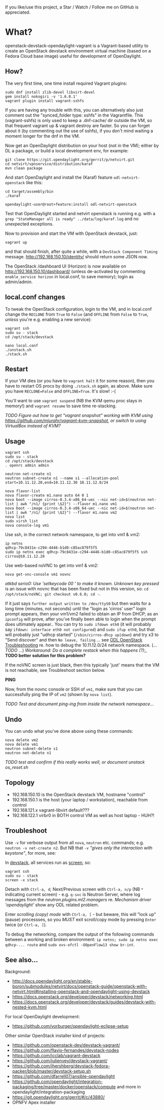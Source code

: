 If you like/use this project, a Star / Watch / Follow me on GitHub is appreciated.


What?
=====

openstack-devstack-opendaylight-vagrant is a Vagrant-based utility
to create an OpenStack devstack environment virtual machine
(based on a Fedora Cloud base image) useful for development
of OpenDaylight.


How?
----

The very first time, one time install required Vagrant plugins:

    sudo dnf install zlib-devel libvirt-devel
    gem install nokogiri -v '1.6.8.1'
    vagrant plugin install vagrant-sshfs

If you are having any trouble with this, you can alternatively also just comment out the "synced_folder type: sshfs" in the Vagrantfile.  This (vagrant-sshfs) is only used to keep a .dnf-cache/ dir outside the VM, so that frequent vagrant up & vagrant destroy are faster.  So you can forget about it (by commenting out the use of sshfs), if you don't mind waiting a moment longer for the dnf in the VM.

Now get an OpenDaylight distribution on your host (not in the VM); either by DL a package, or build a local development env, for example:

    git clone https://git.opendaylight.org/gerrit/p/netvirt.git
    cd netvirt/vpnservice/distribution/karaf
    mvn clean package

And start OpenDaylight and install the (Karaf) feature `odl-netvirt-openstack` like this:

    cd target/assembly/bin
    ./karaf

    opendaylight-user@root>feature:install odl-netvirt-openstack

Test that OpenDaylight started and netvirt openstack is running e.g. with a `grep "StateManager all is ready" ../data/log/karaf.log` and no unexpected exceptions.

Now to provision and start the VM with OpenStack devstack, just:

    vagrant up

and that should finish, after quite a while, with a `DevStack Component Timing` message.  http://192.168.150.10/identity/ should return some JSON now.

The OpenStack /dashboard UI (Horizon) is now available on http://192.168.150.10/dashboard/ (unless de-activated by commenting `enable_service horizon` in local.conf, to save memory); login as admin/admin.


local.conf changes
------------------

To tweak the OpenStack configuration, login to the VM, and in local.conf change the `RECLONE` from `True` to `False` (and `OFFLINE` from `False` to `True`, *unless* you're e.g. enabling a new service):

    vagrant ssh
    sudo su - stack
    cd /opt/stack/devstack

    nano local.conf
    ./unstack.sh
    ./stack.sh


Restart
-------

If your VM dies (or you have to `vagrant halt` it for some reason), then you have to restart OS procs by doing `./stack.sh` again, as above.  Make sure you have `RECLONE=False` and `OFFLINE=True`.  It's slow! :-(

You'll want to use `vagrant suspend` (NB the KVM qemu proc stays in memory!) and `vagrant resume` to save time re-stacking.

_TODO Figure out how to get "vagrant snapshot" working with KVM using https://github.com/miurahr/vagrant-kvm-snapshot, or switch to using VirtualBox instead of KVM?_



Usage
-----

    vagrant ssh
    sudo su - stack
    cd /opt/stack/devstack
    . openrc admin admin

    neutron net-create n1
    neutron subnet-create n1 --name s1 --allocation-pool start=10.11.12.20,end=10.11.12.30 10.11.12.0/24

    nova flavor-list
    nova flavor-create m1.nano auto 64 0 1
    nova boot --image cirros-0.3.4-x86_64-uec --nic net-id=$(neutron net-list | awk "/n1/ {print \$2}") --flavor m1.nano vm1
    nova boot --image cirros-0.3.4-x86_64-uec --nic net-id=$(neutron net-list | awk "/n1/ {print \$2}") --flavor m1.nano vm2
    nova list
    sudo virsh list
    nova console-log vm1

Use ssh, in the correct network namespace, to get into vm1 & vm2:

    ip netns
    qdhcp-79c8431e-c294-4446-b1d0-c85ac879f5f5
    sudo ip netns exec qdhcp-79c8431e-c294-4446-b1d0-c85ac879f5f5 ssh cirros@10.11.12.28

Use web-based noVNC to get into vm1 & vm2:

    nova get-vnc-console vm1 novnc

_atkbd serio0: Use 'setkeycode 00 <keycode>' to make it known. Unknown key pressed_ is an issue with novnc that has been fixed but not in this version, so: `cd /opt/stack/noVNC; git checkout v0.6.0; cd -`.

If it just says `further output written to /dev/ttyS0` but then waits for a long time (minutes, not seconds) until the "login as 'cirros' user" login prompt appears, then your vm1/vm2 failed to obtain an IP from DHCP; as an `ipconfig` will prove, after you've finally been able to login when the prompt does ultimately appear.. You can try to `sudo ifdown eth0` (it will probably say `ifdown: interface eth0 not configured`) and `sudo ifup eth0`, but that will probably just "udhcp started" (`/sbin/cirros-dhcp up|down`) and try x3 to "Send discover" and then `No leave, failing` ...  see [ODL OpenStack Troubleshooting](http://docs.opendaylight.org/en/stable-boron/submodules/netvirt/docs/openstack-guide/openstack-with-netvirt.html#vm-dhcp-issues) re. how to debug the 10.11.12.0/24 network namespace. (... _TODO_ ...)  _Workaround: Do a complete restack when this happens (?)_;, **TODO better solution for this problem?**

If the noVNC screen is just black, then this typically 'just' means that the VM is not reachable, see Troubleshoot section below.


**PING**

Now, from the novnc console or SSH of `vm1`, make sure that you can successfully ping the IP of `vm2` (shown by `nova list`).

_TODO Test and document ping-ing from inside the network namespace..._


Undo
----

You can undo what you've done above using these commands:

    nova delete vm2
    nova delete vm1
    neutron subnet-delete s1
    neutron net-delete n1

_TODO test and confirm if this really works well, or document unstack os_reset.sh_


Topology
--------

* 192.168.150.10 is the OpenStack devstack VM, hostname "control"
* 192.168.150.1 is the host (your laptop / workstation), reachable from control
* 192.168.121.x vagrant-libvirt default???
* 192.168.122.1 virbr0 in BOTH control VM as well as host laptop - HUH?!


Troubleshoot
------------

Use `-v` for verbose output from all `nova`, `neutron` etc. commands; e.g. `neutron -v net-create n2`.  But NB that `-v` _"gives only the interaction with keystone"_, for more, see:

In [devstack](https://docs.openstack.org/developer/devstack/development.html), all services run as [screen](https://www.gnu.org/software/screen/manual/screen.html#Commands), so:

    vagrant ssh
    sudo su - stack
    screen -x stack

Detach with `Ctrl-a, d`; Next/Previous screen with `Ctrl-a, n/p` (NB `*` indicating current screen) - e.g. `q-svc` is Neutron Server, where log messages from the _neutron.plugins.ml2.managers_ re. _Mechanism driver 'opendaylight'_ show any ODL related problem.

Enter _scrolling (copy) mode_ with `Ctrl-a, [` - but beware, this will "lock up" (pause) processses, so you *MUST* exit scroll/copy mode by pressing `Enter` twice (or `Ctrl-a, ]`).

To debug the networking, compare the output of the following commands between a working and broken environment: `ip netns; sudo ip netns exec qdhcp-... route` and `sudo ovs-ofctl -OOpenFlow13 show br-int`.


See also...
-----------

Background:

* http://docs.opendaylight.org/en/stable-boron/submodules/netvirt/docs/openstack-guide/openstack-with-netvirt.html#installing-openstack-and-opendaylight-using-devstack 
* https://docs.openstack.org/developer/devstack/networking.html
* https://docs.openstack.org/developer/devstack/guides/devstack-with-nested-kvm.html

For local OpenDaylight development:

* https://github.com/vorburger/opendaylight-eclipse-setup

Other similar OpenStack installer kind of projects:

* https://github.com/openstack-dev/devstack-vagrant/
* https://github.com/flavio-fernandes/devstack-nodes
* https://github.com/icclab/vagrant-devstack
* https://github.com/julienvey/devstack-vagrant/
* https://github.com/jhershberg/devstack-fedora-packer/blob/master/devstack-setup.sh
* https://github.com/dfarrell07/ansible-opendaylight
* https://github.com/opendaylight/integration-packaging/tree/master/docker/openstack/compute and more in opendaylight/integration-packaging
* https://git.opendaylight.org/gerrit/#/c/43880/
* OPNFV Apex installer
